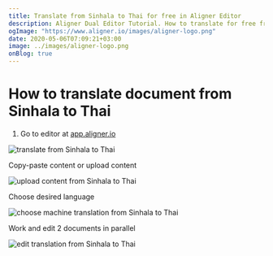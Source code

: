 ```yaml
---
title: Translate from Sinhala to Thai for free in Aligner Editor
description: Aligner Dual Editor Tutorial. How to translate for free from Sinhala to Thai. Aligner is multilingual document management platform. 
ogImage: "https://www.aligner.io/images/aligner-logo.png"
date: 2020-05-06T07:09:21+03:00
image: ../images/aligner-logo.png
onBlog: true
---
```


# How to translate document from Sinhala to Thai

1. Go to editor at [app.aligner.io](https://app.aligner.io "Aligner App web page")

![translate from Sinhala to Thai](../aligner-blank-editor.png "translate from Sinhala to Thai")

Copy-paste content or upload content

![upload content from Sinhala to Thai](../aligner-uploaded-document.png "upload content from Sinhala to Thai")

Choose desired language

![choose machine translation from Sinhala to Thai](../aligner-language-dropdown.png "choose machine translation from Sinhala to Thai")

Work and edit 2 documents in parallel

![edit translation from Sinhala to Thai](../aligner-double-sitded-editor.png "edit translation from Sinhala to Thai")

